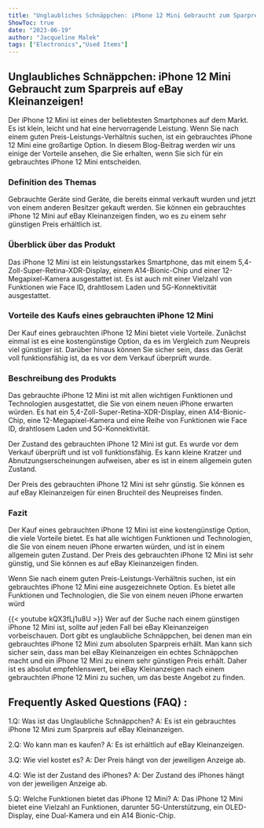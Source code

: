 ```yaml
---
title: "Unglaubliches Schnäppchen: iPhone 12 Mini Gebraucht zum Sparpreis auf eBay Kleinanzeigen!"
ShowToc: true 
date: "2023-06-19"
author: "Jacqueline Malek" 
tags: ["Electronics","Used Items"]
---
```

## Unglaubliches Schnäppchen: iPhone 12 Mini Gebraucht zum Sparpreis auf eBay Kleinanzeigen!

Der iPhone 12 Mini ist eines der beliebtesten Smartphones auf dem Markt. Es ist klein, leicht und hat eine hervorragende Leistung. Wenn Sie nach einem guten Preis-Leistungs-Verhältnis suchen, ist ein gebrauchtes iPhone 12 Mini eine großartige Option. In diesem Blog-Beitrag werden wir uns einige der Vorteile ansehen, die Sie erhalten, wenn Sie sich für ein gebrauchtes iPhone 12 Mini entscheiden.

### Definition des Themas

Gebrauchte Geräte sind Geräte, die bereits einmal verkauft wurden und jetzt von einem anderen Besitzer gekauft werden. Sie können ein gebrauchtes iPhone 12 Mini auf eBay Kleinanzeigen finden, wo es zu einem sehr günstigen Preis erhältlich ist.

### Überblick über das Produkt

Das iPhone 12 Mini ist ein leistungsstarkes Smartphone, das mit einem 5,4-Zoll-Super-Retina-XDR-Display, einem A14-Bionic-Chip und einer 12-Megapixel-Kamera ausgestattet ist. Es ist auch mit einer Vielzahl von Funktionen wie Face ID, drahtlosem Laden und 5G-Konnektivität ausgestattet.

### Vorteile des Kaufs eines gebrauchten iPhone 12 Mini

Der Kauf eines gebrauchten iPhone 12 Mini bietet viele Vorteile. Zunächst einmal ist es eine kostengünstige Option, da es im Vergleich zum Neupreis viel günstiger ist. Darüber hinaus können Sie sicher sein, dass das Gerät voll funktionsfähig ist, da es vor dem Verkauf überprüft wurde.

### Beschreibung des Produkts

Das gebrauchte iPhone 12 Mini ist mit allen wichtigen Funktionen und Technologien ausgestattet, die Sie von einem neuen iPhone erwarten würden. Es hat ein 5,4-Zoll-Super-Retina-XDR-Display, einen A14-Bionic-Chip, eine 12-Megapixel-Kamera und eine Reihe von Funktionen wie Face ID, drahtlosem Laden und 5G-Konnektivität.

Der Zustand des gebrauchten iPhone 12 Mini ist gut. Es wurde vor dem Verkauf überprüft und ist voll funktionsfähig. Es kann kleine Kratzer und Abnutzungserscheinungen aufweisen, aber es ist in einem allgemein guten Zustand.

Der Preis des gebrauchten iPhone 12 Mini ist sehr günstig. Sie können es auf eBay Kleinanzeigen für einen Bruchteil des Neupreises finden.

### Fazit

Der Kauf eines gebrauchten iPhone 12 Mini ist eine kostengünstige Option, die viele Vorteile bietet. Es hat alle wichtigen Funktionen und Technologien, die Sie von einem neuen iPhone erwarten würden, und ist in einem allgemein guten Zustand. Der Preis des gebrauchten iPhone 12 Mini ist sehr günstig, und Sie können es auf eBay Kleinanzeigen finden.

Wenn Sie nach einem guten Preis-Leistungs-Verhältnis suchen, ist ein gebrauchtes iPhone 12 Mini eine ausgezeichnete Option. Es bietet alle Funktionen und Technologien, die Sie von einem neuen iPhone erwarten würd

{{< youtube kQX3fLj1u8U >}} 
Wer auf der Suche nach einem günstigen iPhone 12 Mini ist, sollte auf jeden Fall bei eBay Kleinanzeigen vorbeischauen. Dort gibt es unglaubliche Schnäppchen, bei denen man ein gebrauchtes iPhone 12 Mini zum absoluten Sparpreis erhält. Man kann sich sicher sein, dass man bei eBay Kleinanzeigen ein echtes Schnäppchen macht und ein iPhone 12 Mini zu einem sehr günstigen Preis erhält. Daher ist es absolut empfehlenswert, bei eBay Kleinanzeigen nach einem gebrauchten iPhone 12 Mini zu suchen, um das beste Angebot zu finden.

## Frequently Asked Questions (FAQ) :
1.Q: Was ist das Unglaubliche Schnäppchen? 
A: Es ist ein gebrauchtes iPhone 12 Mini zum Sparpreis auf eBay Kleinanzeigen.

2.Q: Wo kann man es kaufen? 
A: Es ist erhältlich auf eBay Kleinanzeigen.

3.Q: Wie viel kostet es? 
A: Der Preis hängt von der jeweiligen Anzeige ab.

4.Q: Wie ist der Zustand des iPhones? 
A: Der Zustand des iPhones hängt von der jeweiligen Anzeige ab.

5.Q: Welche Funktionen bietet das iPhone 12 Mini? 
A: Das iPhone 12 Mini bietet eine Vielzahl an Funktionen, darunter 5G-Unterstützung, ein OLED-Display, eine Dual-Kamera und ein A14 Bionic-Chip.


